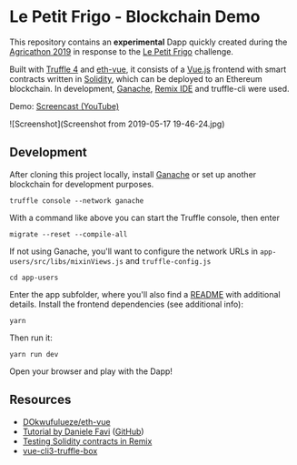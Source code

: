 # Le Petit Frigo - Blockchain Demo

This repository contains an **experimental** Dapp quickly created during the [Agricathon 2019](https://hack.opendata.ch/event/27#top) in response to the [Le Petit Frigo](https://hack.opendata.ch/project/356) challenge.

Built with [Truffle 4](https://github.com/trufflesuite/truffle/releases) and [eth-vue](https://github.com/DOkwufulueze/eth-vue), it consists of a [Vue.js](https://github.com/vuejs) frontend with smart contracts written in [Solidity](https://solidity.readthedocs.io/), which can be deployed to an Ethereum blockchain. In development, [Ganache](https://github.com/trufflesuite/ganache), [Remix IDE](http://remix.ethereum.org) and truffle-cli were used.

Demo: [Screencast (YouTube)](https://youtu.be/ltgPG9JA2Nk)

![Screenshot](Screenshot from 2019-05-17 19-46-24.jpg)

## Development

After cloning this project locally, install [Ganache](https://github.com/trufflesuite/ganache) or set up another blockchain for development purposes.

`truffle console --network ganache`

With a command like above you can start the Truffle console, then enter

`migrate --reset --compile-all`

If not using Ganache, you'll want to configure the network URLs in `app-users/src/libs/mixinViews.js` and `truffle-config.js`

`cd app-users`

Enter the app subfolder, where you'll also find a [README](app-users/README.md) with additional details. Install the frontend dependencies (see additional info):

`yarn`

Then run it:

`yarn run dev`

Open your browser and play with the Dapp!

## Resources

- [DOkwufulueze/eth-vue](https://github.com/DOkwufulueze/eth-vue)
- [Tutorial by Daniele Favi](https://www.danielefavi.com/create-your-blockchain-dapp-with-ethereum-and-vuejs/) ([GitHub](https://github.com/danielefavi/ethereum-vuejs-dapp))
- [Testing Solidity contracts in Remix](https://ambercontracts.wordpress.com/2019/02/13/testing-solidity-contracts-in-remix/)
- [vue-cli3-truffle-box](https://github.com/marcelobbfonseca/vue-cli3-truffle-box)
